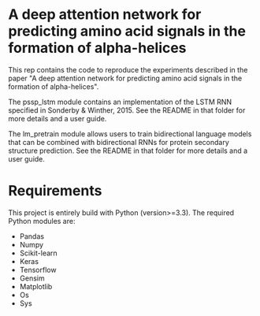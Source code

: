 # A deep attention network for predicting amino acid signals in the formation of alpha-helices

This rep contains the code to reproduce the experiments described in the paper "A deep attention network for predicting amino acid signals in the formation of alpha-helices".

The pssp_lstm module contains an implementation of the LSTM RNN specified in Sonderby & Winther, 2015. See the README in that folder for more details and a user guide.

The lm_pretrain module allows users to train bidirectional language models that can be combined with bidirectional RNNs for protein secondary structure prediction. See the README in that folder for more details and a user guide.


# Requirements

This project is entirely build with Python (version>=3.3). The required Python modules are:

* Pandas
* Numpy
* Scikit-learn
* Keras
* Tensorflow
* Gensim
* Matplotlib
* Os
* Sys

